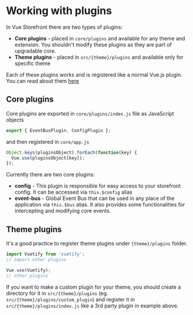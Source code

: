 # Working with plugins

In Vue Storefront there are two types of plugins:

- **Core plugins** - placed in `core/plugins` and available for any theme and extension. You shouldn't modify these plugins as they are part of upgradable core.
- **Theme plugins** - placed in `src/{theme}/plugins` and available only for specific theme

Each of these plugins works and is registered like a normal Vue.js plugin. You can read about them [here](https://vuejs.org/v2/guide/plugins.html)

## Core plugins

Core plugins are exported in `core/plugins/index.js` file as JavaScript objects

```js
export { EventBusPlugin, ConfigPlugin };
```

and then registered in `core/app.js`

```js
Object.keys(pluginsObject).forEach(function(key) {
  Vue.use(pluginsObject[key]);
});
```

Currently there are two core plugins:

- **config** - This plugin is responsible for easy access to your storefront config. It can be accessed via `this.$config` alias
- **event-bus** - Global Event Bus that can be used in any place of the application via `this.$bus` alias. It also provides some functionalities for intercepting and modifying core events.

## Theme plugins

It's a good practice to register theme plugins under `{theme}/plugins` folder.

```js
import Vuetify from 'vuetify';
// import other plugins

Vue.use(Vuetify);
// other plugins
```

If you want to make a custom plugin for your theme, you should create a directory for it in `src/{theme}/plugins` (eg. `src/{theme}/plugins/custom_plugin`) and register it in `src/{theme}/plugins/index.js` like a 3rd party plugin in example above.

